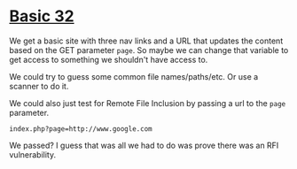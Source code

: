 # [Basic 32](http://challenges.enigmagroup.org/basics/vm/3/)

We get a basic site with three nav links and a URL that updates the content based on 
the GET parameter `page`. So maybe we can change that variable to get access to something 
we shouldn't have access to.

We could try to guess some common file names/paths/etc. Or use a scanner to do it.

We could also just test for Remote File Inclusion by passing a url to the `page` parameter.

`index.php?page=http://www.google.com`

We passed? I guess that was all we had to do was prove there was an RFI vulnerability.
